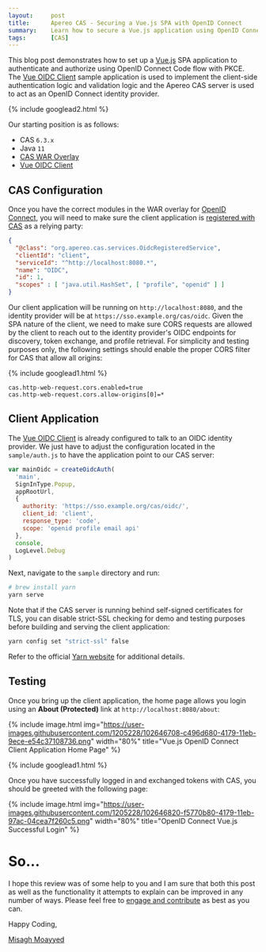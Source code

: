 ```yaml
---
layout:     post
title:      Apereo CAS - Securing a Vue.js SPA with OpenID Connect
summary:    Learn how to secure a Vue.js application using OpenID Connect code flow with PKCE and Apereo CAS as an OpenID Connect identity provider.
tags:       [CAS]
---
```


This blog post demonstrates how to set up a [Vue.js](https://vuejs.org/) SPA application to authenticate and authorize using OpenID Connect Code flow with PKCE. The [Vue OIDC Client](https://github.com/soukoku/vue-oidc-client) sample application is used to implement the client-side authentication logic and validation logic and the Apereo CAS server is used to act as an OpenID Connect identity provider.

{% include googlead2.html  %}

Our starting position is as follows:

- CAS `6.3.x`
- Java `11`
- [CAS WAR Overlay](https://github.com/apereo/cas-overlay-template)
- [Vue OIDC Client](https://github.com/soukoku/vue-oidc-client)

## CAS Configuration

Once you have the correct modules in the WAR overlay for [OpenID Connect](https://apereo.github.io/cas/6.3.x/installation/OIDC-Authentication.html), you will need to make sure the client application is [registered with CAS](https://apereo.github.io/cas/6.2.x/services/JSON-Service-Management.html) as a relying party:

```json
{
  "@class": "org.apereo.cas.services.OidcRegisteredService",
  "clientId": "client",
  "serviceId": "^http://localhost:8080.*",
  "name": "OIDC",
  "id": 1,
  "scopes" : [ "java.util.HashSet", [ "profile", "openid" ] ]
}
```

Our client application will be running on `http://localhost:8080`, and the identity provider will be at `https://sso.example.org/cas/oidc`. Given the SPA nature of the client, we need to make sure CORS requests are allowed by the client to reach out to the identity provider's OIDC endpoints for discovery, token exchange, and profile retrieval. For simplicity and testing purposes only, the following settings should enable the proper CORS filter for CAS that allow all origins:

{% include googlead1.html  %}

```
cas.http-web-request.cors.enabled=true
cas.http-web-request.cors.allow-origins[0]=*
```

## Client Application

The [Vue OIDC Client](https://github.com/soukoku/vue-oidc-client) is already configured to talk to an OIDC identity provider. We just have to adjust the configuration located in the `sample/auth.js` to have the application point to our CAS server:

```js
var mainOidc = createOidcAuth(
  'main',
  SignInType.Popup,
  appRootUrl,
  {
    authority: 'https://sso.example.org/cas/oidc/',
    client_id: 'client',
    response_type: 'code',
    scope: 'openid profile email api'
  },
  console,
  LogLevel.Debug
)
```

Next, navigate to the `sample` directory and run:

```bash
# brew install yarn
yarn serve
```

Note that if the CAS server is running behind self-signed certificates for TLS, you can disable strict-SSL checking for demo and testing purposes before building and serving the client application:

```bash
yarn config set "strict-ssl" false
```

Refer to the official [Yarn website](https://classic.yarnpkg.com/en/) for additional details.

## Testing

Once you bring up the client application, the home page allows you login using an **About (Protected)** link at `http://localhost:8080/about`:

{% include image.html img="https://user-images.githubusercontent.com/1205228/102646708-c496d680-4179-11eb-9ece-e54c37108736.png" width="80%" title="Vue.js OpenID Connect Client Application Home Page" %}

{% include googlead1.html  %}

Once you have successfully logged in and exchanged tokens with CAS, you should be greeted with the following page:

{% include image.html img="https://user-images.githubusercontent.com/1205228/102646820-f5770b80-4179-11eb-97ac-04cea7f260c5.png" width="80%" title="OpenID Connect Vue.js Successful Login" %}

# So...

I hope this review was of some help to you and I am sure that both this post as well as the functionality it attempts to explain can be improved in any number of ways. Please feel free to [engage and contribute][contribguide] as best as you can.

Happy Coding,

[Misagh Moayyed](https://fawnoos.com)

[contribguide]: https://apereo.github.io/cas/developer/Contributor-Guidelines.html
